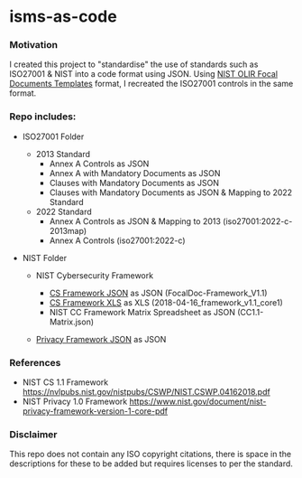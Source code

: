 # isms-as-code

### Motivation
I created this project to "standardise" the use of standards such as ISO27001 & NIST into a code format using JSON. Using [NIST OLIR Focal Documents Templates](https://csrc.nist.gov/Projects/olir/focal-document-templates) format, I recreated the ISO27001 controls in the same format.

### Repo includes:
* ISO27001 Folder
    * 2013 Standard
        * Annex A Controls as JSON
        * Annex A with Mandatory Documents as JSON
        * Clauses with Mandatory Documents as JSON
        * Clauses with Mandatory Documents as JSON & Mapping to 2022 Standard
    * 2022 Standard
        * Annex A Controls as JSON & Mapping to 2013 (iso27001:2022-c-2013map)
        * Annex A Controls (iso27001:2022-c)  

* NIST Folder
    * NIST Cybersecurity Framework
        * [CS Framework JSON](https://csrc.nist.gov/CSRC/media/Projects/olir/documents/FocalDoc-Framework_V1.1.json) as JSON (FocalDoc-Framework_V1.1)
        * [CS Framework XLS](https://www.nist.gov/document/2018-04-16frameworkv11core1xlsx) as XLS (2018-04-16_framework_v1.1_core1)
        * NIST CC Framework Matrix Spreadsheet as JSON (CC1.1-Matrix.json)

    * [Privacy Framework JSON](https://csrc.nist.gov/CSRC/media/Projects/olir/documents/FocalDoc-Privacy_Framework_V1.0.json) as JSON

### References
* NIST CS 1.1 Framework https://nvlpubs.nist.gov/nistpubs/CSWP/NIST.CSWP.04162018.pdf
* NIST Privacy 1.0 Framework https://www.nist.gov/document/nist-privacy-framework-version-1-core-pdf

### Disclaimer
This repo does not contain any ISO copyright citations, there is space in the descriptions for these to be added but requires licenses to per the standard.